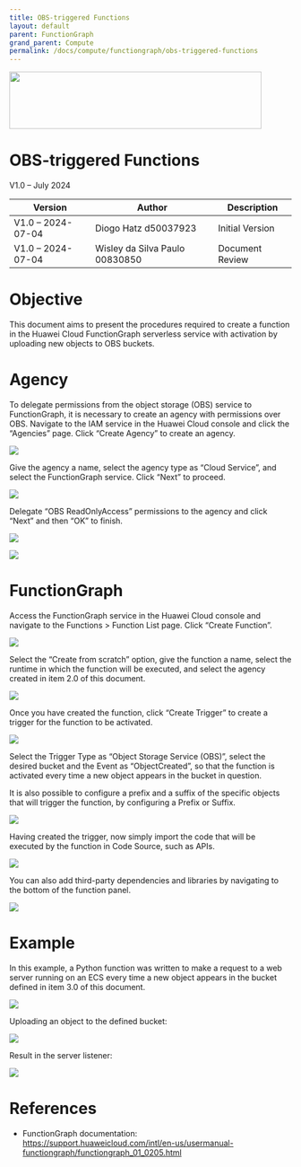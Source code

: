 ```yaml
---
title: OBS-triggered Functions
layout: default
parent: FunctionGraph
grand_parent: Compute
permalink: /docs/compute/functiongraph/obs-triggered-functions
---
```

<img width="450px" height="102px" src="https://console-static.huaweicloud.com/static/authui/20210202115135/public/custom/images/logo-en.svg">

# OBS-triggered Functions

V1.0 – July 2024

| **Version**       | **Author**                     | **Description**      |
| ----------------- | ------------------------------ | -------------------- |
| V1.0 – 2024-07-04 | Diogo Hatz d50037923           | Initial Version      |
| V1.0 – 2024-07-04 | Wisley da Silva Paulo 00830850 | Document Review      |

# Objective

This document aims to present the procedures required to create a function in the Huawei Cloud FunctionGraph serverless service with activation by uploading new objects to OBS buckets.

# Agency

To delegate permissions from the object storage (OBS) service to FunctionGraph, it is necessary to create an agency with permissions over OBS. Navigate to the IAM service in the Huawei Cloud console and click the “Agencies” page. Click “Create Agency” to create an agency.

![](/huaweicloud-knowledge-base/assets/images/compute/functiongraph/obs-triggered-functions/image3.png)

Give the agency a name, select the agency type as “Cloud Service”, and select the FunctionGraph service. Click “Next” to proceed.

![](/huaweicloud-knowledge-base/assets/images/compute/functiongraph/obs-triggered-functions/image4.png)

Delegate “OBS ReadOnlyAccess” permissions to the agency and click
“Next” and then “OK” to finish.

![](/huaweicloud-knowledge-base/assets/images/compute/functiongraph/obs-triggered-functions/image5.png)

![](/huaweicloud-knowledge-base/assets/images/compute/functiongraph/obs-triggered-functions/image6.png)

# FunctionGraph

Access the FunctionGraph service in the Huawei Cloud console and navigate to
the Functions \> Function List page. Click “Create Function”.

![](/huaweicloud-knowledge-base/assets/images/compute/functiongraph/obs-triggered-functions/image7.png)

Select the “Create from scratch” option, give the function a name,
select the runtime in which the function will be executed, and select the agency
created in item 2.0 of this document.

![](/huaweicloud-knowledge-base/assets/images/compute/functiongraph/obs-triggered-functions/image8.png)

Once you have created the function, click “Create Trigger” to create a trigger
for the function to be activated.

![](/huaweicloud-knowledge-base/assets/images/compute/functiongraph/obs-triggered-functions/image9.png)

Select the Trigger Type as “Object Storage Service (OBS)”,
select the desired bucket and the Event as “ObjectCreated”, so that the
function is activated every time a new object appears in the bucket in question.

It is also possible to configure a prefix and a suffix of the specific objects that will trigger the function, by configuring a Prefix or Suffix.

![](/huaweicloud-knowledge-base/assets/images/compute/functiongraph/obs-triggered-functions/image10.png)

Having created the trigger, now simply import the code that will be executed by the function in Code Source, such as APIs.

![](/huaweicloud-knowledge-base/assets/images/compute/functiongraph/obs-triggered-functions/image11.png)

You can also add third-party dependencies and libraries by navigating to the bottom of the function panel.

![](/huaweicloud-knowledge-base/assets/images/compute/functiongraph/obs-triggered-functions/image12.png)

# Example

In this example, a Python function was written to make a request to a web server running on an ECS every time a new object appears in the bucket defined in item 3.0 of this document.

![](/huaweicloud-knowledge-base/assets/images/compute/functiongraph/obs-triggered-functions/image13.png)

Uploading an object to the defined bucket:

![](/huaweicloud-knowledge-base/assets/images/compute/functiongraph/obs-triggered-functions/image14.png)

Result in the server listener:

![](/huaweicloud-knowledge-base/assets/images/compute/functiongraph/obs-triggered-functions/image15.png)

# References

- FunctionGraph documentation: <https://support.huaweicloud.com/intl/en-us/usermanual-functiongraph/functiongraph_01_0205.html>
